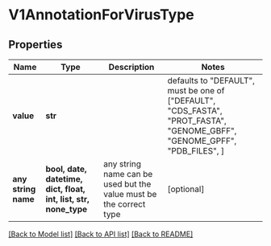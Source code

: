 # V1AnnotationForVirusType


## Properties
Name | Type | Description | Notes
------------ | ------------- | ------------- | -------------
**value** | **str** |  | defaults to "DEFAULT",  must be one of ["DEFAULT", "CDS_FASTA", "PROT_FASTA", "GENOME_GBFF", "GENOME_GPFF", "PDB_FILES", ]
**any string name** | **bool, date, datetime, dict, float, int, list, str, none_type** | any string name can be used but the value must be the correct type | [optional]

[[Back to Model list]](../README.md#documentation-for-models) [[Back to API list]](../README.md#documentation-for-api-endpoints) [[Back to README]](../README.md)


